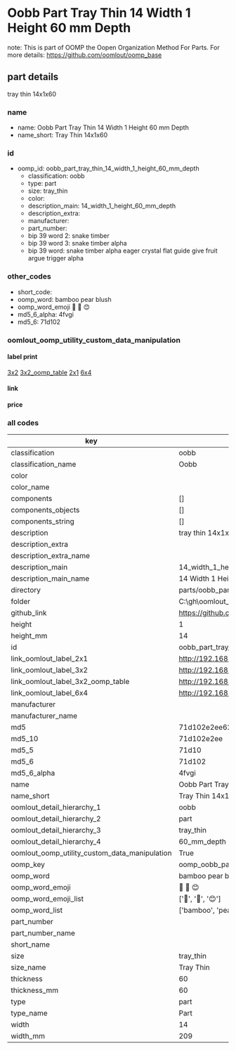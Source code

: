 # Oobb Part Tray Thin 14 Width 1 Height 60 mm Depth  

note: This is part of OOMP the Oopen Organization Method For Parts. For more details: https://github.com/oomlout/oomp_base

##  part details
  



tray thin 14x1x60



### name
* name: Oobb Part Tray Thin 14 Width 1 Height 60 mm Depth
* name_short: Tray Thin 14x1x60 
### id
* oomp_id: oobb_part_tray_thin_14_width_1_height_60_mm_depth
  * classification: oobb
  * type: part
  * size: tray_thin
  * color: 
  * description_main: 14_width_1_height_60_mm_depth
  * description_extra: 
  * manufacturer: 
  * part_number: 
  * bip 39 word 2: snake timber
  * bip 39 word 3: snake timber alpha
  * bip 39 word: snake timber alpha eager crystal flat guide give fruit argue trigger alpha

### other_codes
* short_code: 
* oomp_word: bamboo pear blush
* oomp_word_emoji :bamboo: :pear: :blush:
* md5_6_alpha: 4fvgi
* md5_6: 71d102






### oomlout_oomp_utility_custom_data_manipulation
#### label print
[3x2](http://192.168.1.245:1112/?label=oomp%204fvgi)
[3x2_oomp_table](http://192.168.1.108:1112/?label=oomp%204fvgi)
[2x1](http://192.168.1.242:1112/?label=oomp%204fvgi)
[6x4](http://192.168.1.55:1112/?label=oomp%204fvgi)    

#### link

                              

#### price







### all codes 
| key | value |  
| --- | --- |  
| classification | oobb |  
| classification_name | Oobb |  
| color |  |  
| color_name |  |  
| components | [] |  
| components_objects | [] |  
| components_string | [] |  
| description | tray thin 14x1x60 |  
| description_extra |  |  
| description_extra_name |  |  
| description_main | 14_width_1_height_60_mm_depth |  
| description_main_name | 14 Width 1 Height 60 mm Depth |  
| directory | parts/oobb_part_tray_thin_14_width_1_height_60_mm_depth |  
| folder | C:\gh\oomlout_oobb_version_4_generated_parts\things\oobb_part_tray_thin_14_width_1_height_60_mm_depth |  
| github_link | https://github.com/oomlout/oomlout_oomp_part_src/tree/main/parts/oobb_part_tray_thin_14_width_1_height_60_mm_depth |  
| height | 1 |  
| height_mm | 14 |  
| id | oobb_part_tray_thin_14_width_1_height_60_mm_depth |  
| link_oomlout_label_2x1 | http://192.168.1.242:1112/?label=oomp%204fvgi |  
| link_oomlout_label_3x2 | http://192.168.1.245:1112/?label=oomp%204fvgi |  
| link_oomlout_label_3x2_oomp_table | http://192.168.1.108:1112/?label=oomp%204fvgi |  
| link_oomlout_label_6x4 | http://192.168.1.55:1112/?label=oomp%204fvgi |  
| manufacturer |  |  
| manufacturer_name |  |  
| md5 | 71d102e2ee626cf1621aa44e0e388e69 |  
| md5_10 | 71d102e2ee |  
| md5_5 | 71d10 |  
| md5_6 | 71d102 |  
| md5_6_alpha | 4fvgi |  
| name | Oobb Part Tray Thin 14 Width 1 Height 60 mm Depth |  
| name_short | Tray Thin 14x1x60  |  
| oomlout_detail_hierarchy_1 | oobb |  
| oomlout_detail_hierarchy_2 | part |  
| oomlout_detail_hierarchy_3 | tray_thin |  
| oomlout_detail_hierarchy_4 | 60_mm_depth |  
| oomlout_oomp_utility_custom_data_manipulation | True |  
| oomp_key | oomp_oobb_part_tray_thin_14_width_1_height_60_mm_depth |  
| oomp_word | bamboo pear blush |  
| oomp_word_emoji | :bamboo: :pear: :blush: |  
| oomp_word_emoji_list | [':bamboo:', ':pear:', ':blush:'] |  
| oomp_word_list | ['bamboo', 'pear', 'blush'] |  
| part_number |  |  
| part_number_name |  |  
| short_name |  |  
| size | tray_thin |  
| size_name | Tray Thin |  
| thickness | 60 |  
| thickness_mm | 60 |  
| type | part |  
| type_name | Part |  
| width | 14 |  
| width_mm | 209 |  
